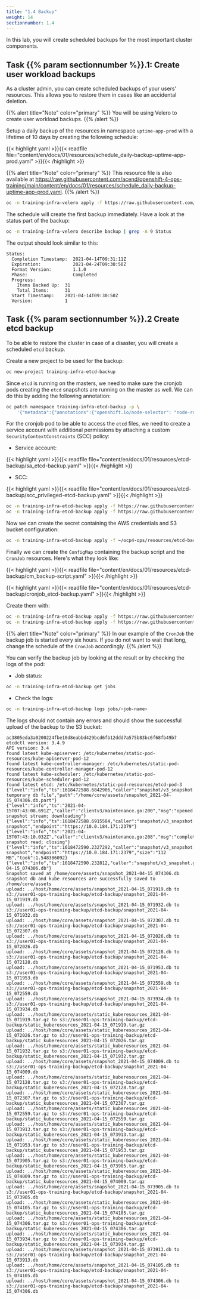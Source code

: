 ```yaml
---
title: "1.4 Backup"
weight: 14
sectionnumber: 1.4
---
```


In this lab, you will create scheduled backups for the most important cluster components.


## Task {{% param sectionnumber %}}.1: Create user workload backups

As a cluster admin, you can create scheduled backups of your users' resources. This allows you to restore them in cases like an accidental deletion.

{{% alert title="Note" color="primary" %}}
You will be using Velero to create user workload backups.
{{% /alert %}}

Setup a daily backup of the resources in namespace `uptime-app-prod` with a lifetime of 10 days by creating the following schedule:

{{< highlight yaml >}}{{< readfile file="content/en/docs/01/resources/schedule_daily-backup-uptime-app-prod.yaml" >}}{{< /highlight >}}

{{% alert title="Note" color="primary" %}}
This resource file is also available at https://raw.githubusercontent.com/acend/openshift-4-ops-training/main/content/en/docs/01/resources/schedule_daily-backup-uptime-app-prod.yaml.
{{% /alert %}}

```bash
oc -n training-infra-velero apply -f https://raw.githubusercontent.com/acend/openshift-4-ops-training/main/content/en/docs/01/resources/schedule_daily-backup-uptime-app-prod.yaml
```

The schedule will create the first backup immediately. Have a look at the status part of the backup:

```bash
oc -n training-infra-velero describe backup | grep -A 9 Status
```

The output should look similar to this:

```
Status:
  Completion Timestamp:  2021-04-14T09:31:11Z
  Expiration:            2021-04-24T09:30:50Z
  Format Version:        1.1.0
  Phase:                 Completed
  Progress:
    Items Backed Up:  31
    Total Items:      31
  Start Timestamp:    2021-04-14T09:30:50Z
  Version:            1
```


## Task {{% param sectionnumber %}}.2 Create etcd backup

To be able to restore the cluster in case of a disaster, you will create a scheduled `etcd` backup.

Create a new project to be used for the backup:

```bash
oc new-project training-infra-etcd-backup
```

Since `etcd` is running on the masters, we need to make sure the cronjob pods creating the `etcd` snapshots are running on the master as well. We can do this by adding the following annotation:

```bash
oc patch namespace training-infra-etcd-backup -p \
    '{"metadata":{"annotations":{"openshift.io/node-selector": "node-role.kubernetes.io/master="}}}'
```

For the cronjob pod to be able to access the `etcd` files, we need to create a service account with additional permissions by attaching a custom `SecurityContextConstraints` (SCC) policy:

* Service account:

{{< highlight yaml >}}{{< readfile file="content/en/docs/01/resources/etcd-backup/sa_etcd-backup.yaml" >}}{{< /highlight >}}

* SCC:

{{< highlight yaml >}}{{< readfile file="content/en/docs/01/resources/etcd-backup/scc_privileged-etcd-backup.yaml" >}}{{< /highlight >}}

```bash
oc -n training-infra-etcd-backup apply -f https://raw.githubusercontent.com/acend/openshift-4-ops-training/main/content/en/docs/01/resources/etcd-backup/sa_etcd-backup.yaml
oc -n training-infra-etcd-backup apply -f https://raw.githubusercontent.com/acend/openshift-4-ops-training/main/content/en/docs/01/resources/etcd-backup/scc_privileged-etcd-backup.yaml
```

Now we can create the secret containing the AWS credentials and S3 bucket configuration:

```bash
oc -n training-infra-etcd-backup apply -f ~/ocp4-ops/resources/etcd-backup/secret_etdc-backup-s3-bucket.yaml #FIXM: secret handling
```

Finally we can create the `ConfigMap` containing the backup script and the `CronJob` resources. Here's what they look like:

{{< highlight yaml >}}{{< readfile file="content/en/docs/01/resources/etcd-backup/cm_backup-script.yaml" >}}{{< /highlight >}}

{{< highlight yaml >}}{{< readfile file="content/en/docs/01/resources/etcd-backup/cronjob_etcd-backup.yaml" >}}{{< /highlight >}}

Create them with:

```bash
oc -n training-infra-etcd-backup apply -f https://raw.githubusercontent.com/acend/openshift-4-ops-training/main/content/en/docs/01/resources/etcd-backup/cm_backup-script.yaml
oc -n training-infra-etcd-backup apply -f https://raw.githubusercontent.com/acend/openshift-4-ops-training/main/content/en/docs/01/resources/etcd-backup/cronjob_etcd-backup.yaml
```

{{% alert title="Note" color="primary" %}}
In our example of the `CronJob` the backup job is started every six hours. If you do not want to wait that long, change the schedule of the `CronJob` accordingly.
{{% /alert %}}

You can verify the backup job by looking at the result or by checking the logs of the pod:

* Job status:

```bash
oc -n training-infra-etcd-backup get jobs
```

* Check the logs:

```bash
oc -n training-infra-etcd-backup logs jobs/<job-name>
```

The logs should not contain any errors and should show the successful upload of the backup to the S3 bucket:

```
ac3805eda3a0200224fbe10d8eabbd429bcd6fb12ddd7a575b83bc6f68fb49b7
etcdctl version: 3.4.9
API version: 3.4
found latest kube-apiserver: /etc/kubernetes/static-pod-resources/kube-apiserver-pod-12
found latest kube-controller-manager: /etc/kubernetes/static-pod-resources/kube-controller-manager-pod-12
found latest kube-scheduler: /etc/kubernetes/static-pod-resources/kube-scheduler-pod-12
found latest etcd: /etc/kubernetes/static-pod-resources/etcd-pod-3
{"level":"info","ts":1618472588.6842906,"caller":"snapshot/v3_snapshot.go:119","msg":"created temporary db file","path":"/home/core/assets/snapshot_2021-04-15_074306.db.part"}
{"level":"info","ts":"2021-04-15T07:43:08.691Z","caller":"clientv3/maintenance.go:200","msg":"opened snapshot stream; downloading"}
{"level":"info","ts":1618472588.6915584,"caller":"snapshot/v3_snapshot.go:127","msg":"fetching snapshot","endpoint":"https://10.0.184.171:2379"}
{"level":"info","ts":"2021-04-15T07:43:10.032Z","caller":"clientv3/maintenance.go:208","msg":"completed snapshot read; closing"}
{"level":"info","ts":1618472590.2327292,"caller":"snapshot/v3_snapshot.go:142","msg":"fetched snapshot","endpoint":"https://10.0.184.171:2379","size":"112 MB","took":1.548386092}
{"level":"info","ts":1618472590.232812,"caller":"snapshot/v3_snapshot.go:152","msg":"saved","path":"/home/core/assets/snapshot_2021-04-15_074306.db"}
Snapshot saved at /home/core/assets/snapshot_2021-04-15_074306.db
snapshot db and kube resources are successfully saved to /home/core/assets
upload: ../host/home/core/assets/snapshot_2021-04-15_071919.db to s3://user01-ops-training-backup/etcd-backup/snapshot_2021-04-15_071919.db
upload: ../host/home/core/assets/snapshot_2021-04-15_071932.db to s3://user01-ops-training-backup/etcd-backup/snapshot_2021-04-15_071932.db
upload: ../host/home/core/assets/snapshot_2021-04-15_072307.db to s3://user01-ops-training-backup/etcd-backup/snapshot_2021-04-15_072307.db
upload: ../host/home/core/assets/snapshot_2021-04-15_072026.db to s3://user01-ops-training-backup/etcd-backup/snapshot_2021-04-15_072026.db
upload: ../host/home/core/assets/snapshot_2021-04-15_072128.db to s3://user01-ops-training-backup/etcd-backup/snapshot_2021-04-15_072128.db
upload: ../host/home/core/assets/snapshot_2021-04-15_071953.db to s3://user01-ops-training-backup/etcd-backup/snapshot_2021-04-15_071953.db
upload: ../host/home/core/assets/snapshot_2021-04-15_072559.db to s3://user01-ops-training-backup/etcd-backup/snapshot_2021-04-15_072559.db
upload: ../host/home/core/assets/snapshot_2021-04-15_073934.db to s3://user01-ops-training-backup/etcd-backup/snapshot_2021-04-15_073934.db
upload: ../host/home/core/assets/static_kuberesources_2021-04-15_071919.tar.gz to s3://user01-ops-training-backup/etcd-backup/static_kuberesources_2021-04-15_071919.tar.gz
upload: ../host/home/core/assets/static_kuberesources_2021-04-15_072026.tar.gz to s3://user01-ops-training-backup/etcd-backup/static_kuberesources_2021-04-15_072026.tar.gz
upload: ../host/home/core/assets/static_kuberesources_2021-04-15_071932.tar.gz to s3://user01-ops-training-backup/etcd-backup/static_kuberesources_2021-04-15_071932.tar.gz
upload: ../host/home/core/assets/snapshot_2021-04-15_074009.db to s3://user01-ops-training-backup/etcd-backup/snapshot_2021-04-15_074009.db
upload: ../host/home/core/assets/static_kuberesources_2021-04-15_072128.tar.gz to s3://user01-ops-training-backup/etcd-backup/static_kuberesources_2021-04-15_072128.tar.gz
upload: ../host/home/core/assets/static_kuberesources_2021-04-15_072307.tar.gz to s3://user01-ops-training-backup/etcd-backup/static_kuberesources_2021-04-15_072307.tar.gz
upload: ../host/home/core/assets/static_kuberesources_2021-04-15_072559.tar.gz to s3://user01-ops-training-backup/etcd-backup/static_kuberesources_2021-04-15_072559.tar.gz
upload: ../host/home/core/assets/static_kuberesources_2021-04-15_073913.tar.gz to s3://user01-ops-training-backup/etcd-backup/static_kuberesources_2021-04-15_073913.tar.gz
upload: ../host/home/core/assets/static_kuberesources_2021-04-15_071953.tar.gz to s3://user01-ops-training-backup/etcd-backup/static_kuberesources_2021-04-15_071953.tar.gz
upload: ../host/home/core/assets/static_kuberesources_2021-04-15_073905.tar.gz to s3://user01-ops-training-backup/etcd-backup/static_kuberesources_2021-04-15_073905.tar.gz
upload: ../host/home/core/assets/static_kuberesources_2021-04-15_074009.tar.gz to s3://user01-ops-training-backup/etcd-backup/static_kuberesources_2021-04-15_074009.tar.gz
upload: ../host/home/core/assets/snapshot_2021-04-15_073905.db to s3://user01-ops-training-backup/etcd-backup/snapshot_2021-04-15_073905.db
upload: ../host/home/core/assets/static_kuberesources_2021-04-15_074105.tar.gz to s3://user01-ops-training-backup/etcd-backup/static_kuberesources_2021-04-15_074105.tar.gz
upload: ../host/home/core/assets/static_kuberesources_2021-04-15_074306.tar.gz to s3://user01-ops-training-backup/etcd-backup/static_kuberesources_2021-04-15_074306.tar.gz
upload: ../host/home/core/assets/static_kuberesources_2021-04-15_073934.tar.gz to s3://user01-ops-training-backup/etcd-backup/static_kuberesources_2021-04-15_073934.tar.gz
upload: ../host/home/core/assets/snapshot_2021-04-15_073913.db to s3://user01-ops-training-backup/etcd-backup/snapshot_2021-04-15_073913.db
upload: ../host/home/core/assets/snapshot_2021-04-15_074105.db to s3://user01-ops-training-backup/etcd-backup/snapshot_2021-04-15_074105.db
upload: ../host/home/core/assets/snapshot_2021-04-15_074306.db to s3://user01-ops-training-backup/etcd-backup/snapshot_2021-04-15_074306.db
```

